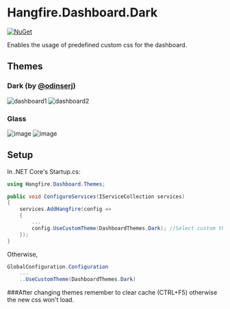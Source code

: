 # Hangfire.Dashboard.Dark

[![NuGet](https://img.shields.io/nuget/v/rodriGS750.Hangfire.Dashboard.Themes.Dark)](https://www.nuget.org/packages/rodriGS750.Hangfire.Dashboard.Themes.Dark/)

Enables the usage of predefined custom css for the dashboard.

## Themes

### Dark (by [@odinserj](https://github.com/HangfireIO/Hangfire/blob/master/src/Hangfire.Core/Dashboard/Content/css/hangfire-dark.css))
![dashboard1](https://user-images.githubusercontent.com/57366583/222802062-5d42dcb3-ea57-4e1f-afa4-661e7d96b6c6.png)
![dashboard2](https://user-images.githubusercontent.com/57366583/222802085-08a14f96-ef34-4ffc-9ccf-55e2d44d7f3c.png)


### Glass
![image](https://user-images.githubusercontent.com/57366583/222836080-a4efce20-1dcc-423f-9b01-80336bacc3c5.png)
![image](https://user-images.githubusercontent.com/57366583/222836569-c014f31a-fe1b-47f5-afdd-f0561f8b9d6c.png)



## Setup

In .NET Core's Startup.cs:
```c#
using Hangfire.Dashboard.Themes;

public void ConfigureServices(IServiceCollection services)
{
    services.AddHangfire(config =>
    {
        ...
        config.UseCustomTheme(DashboardThemes.Dark); //Select custom theme
    });
}
```

Otherwise,
```c#
GlobalConfiguration.Configuration
    ...
    ..UseCustomTheme(DashboardThemes.Dark)
```

###After changing themes remember to clear cache (CTRL+F5) otherwise the new css won't load.

